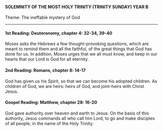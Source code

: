 #### SOLEMNITY OF THE MOST HOLY TRINITY (TRINITY SUNDAY) YEAR B
Theme: The ineffable mystery of God

---

#### 1st Reading: Deuteronomy, chapter 4: 32-34, 39-40

Moses asks the Hebrews a few thought-provoking questions, which are meant to remind them and all the faithful, of the great things that God has done for us. In addition, Moses urges that we all must know, and keep in our hearts that our Lord is God for all eternity.

#### 2nd Reading: Romans, chapter 8: 14-17

God has given us his Spirit, so that we can become his adopted children. As children of God, we are heirs: heirs of God, and joint-heirs with Christ Jesus.

#### Gospel Reading: Matthew, chapter 28: 16-20

God gave authority over heaven and earth to Jesus. On the basis of this authority, Jesus commands all who call him Lord, to go and make disciples of all people, in the name of the Holy Trinity.